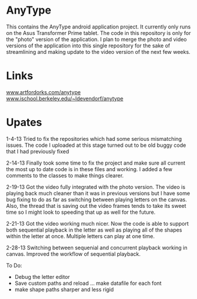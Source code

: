 AnyType
=============

This contains the AnyType android application project. It currently only runs on the Asus Transformer Prime tablet. 
The code in this repository is only for the "photo" version of the application. I plan to merge the photo and video 
versions of the application into this single repository for the sake of streamlining and making update to the video 
version of the next few weeks. 


Links
=============
www.artfordorks.com/anytype
www.ischool.berkeley.edu/~ldevendorf/anytype


Upates
=============
1-4-13
Tried to fix the repositories which had some serious mismatching issues. The code I uploaded at this stage turned out to 
be old buggy code that I had previously fixed

2-14-13
Finally took some time to fix the project and make sure all current the most up to date code is in these files and working.
I added a few comments to the classes to make things clearer.

2-19-13
Got the video fully integrated with the photo version. The video is playing back much cleaner than it was in previous versions but I have some bug fixing to do as far as switching between playing letters on the canvas. Also, the thread that is saving out the video frames tends to take its sweet time so I might look to speeding that up as well for the future.

2-21-13
Got the video working much nicer. Now the code is able to support both sequential playback in the letter as well as playing all of the shapes within the letter at once. Multiple letters can play at one time. 

2-28-13
Switching between sequenial and concurrent playback working in canvas. Improved the workflow of sequential playback. 

To Do:
- Debug the letter editor
- Save custom paths and reload ... make datafile for each font
- make shape paths sharper and less rigid

